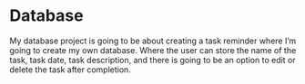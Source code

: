 # Database
My database project is going to be about creating a task reminder where I’m going to create my own database. Where the user can store the name of the task, task date, task description, and there is going to be an option to edit or delete the task after completion. 
